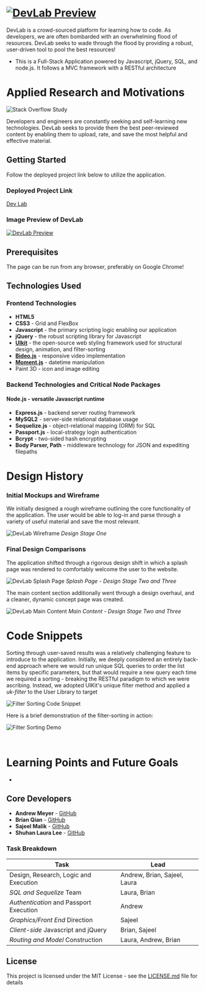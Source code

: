 # [![DevLab Preview](./public/assets/images/Title.png "DevLab")](devlab.herokuapp.com)


DevLab is a crowd-sourced platform for learning how to code. As developers, we are often bombarded with an overwhelming flood of resources. DevLab seeks to wade through the flood by providing a robust, user-driven tool to pool the best resources!

* This is a Full-Stack Application powered by Javascript, jQuery, SQL, and node.js. It follows a MVC framework with a RESTful architecture 

# Applied Research and Motivations

![Stack Overflow Study](./public/assets/images/DLresearch.PNG "Stack Overflow Study")

Developers and engineers are constantly seeking and self-learning new technologies. DevLab seeks to provide them the best peer-reviewed content by enabling them to upload, rate, and save the most helpful and effective material.


## Getting Started

Follow the deployed project link below to utilize the application.

### Deployed Project Link
<!-- make a link to the deployed site -->
 
[Dev Lab](devlab.herokuapp.com)


### Image Preview of DevLab
<!-- take a picture of the image and add it into the readme  -->
[![DevLab Preview](./public/assets/images/DLsplash.PNG "DevLab")](devlab.herokuapp.com)

## Prerequisites

The page can be run from any browser, preferably on Google Chrome!

## Technologies Used

### Frontend Technologies
* **HTML5**
* **CSS3** - Grid and FlexBox
* **Javascript** - the primary scripting logic enabling our application
* **jQuery** - the robust scripting library for Javascript
* [**UIkit**](https://getuikit.com/) - the open-source web styling framework used for structural design, animation, and filter-sorting
* [**Bideo.js**](https://github.com/rishabhp/bideo.js?utm_source=hashnode.com) - responsive video implementation
* [**Moment.js**](momentjs.com) - datetime manipulation
* Paint 3D - icon and image editing

### Backend Technologies and Critical Node Packages

#### Node.js - versatile Javascript runtime 
* **Express.js** - backend server routing framework
* **MySQL2** - server-side relational database usage
* **Sequelize.js** - object-relational mapping (ORM) for SQL
* **Passport.js** - local-strategy login authentication
* **Bcrypt** - two-sided hash encrypting
* **Body Parser, Path** - middleware technology for JSON and expediting filepaths

# Design History 

### Initial Mockups and Wireframe

We initially designed a rough wireframe outlining the core functionality of the application. The user would be able to log-in and parse through a variety of useful material and save the most relevant.

![DevLab Wireframe](./public/assets/images/DLwireframe.PNG "Mockup")
*Design Stage One*

### Final Design Comparisons

The application shifted through a rigorous design shift in which a splash page was rendered to comfortably welcome the user to the website.

![DevLab Splash Page](./public/assets/images/splashComparison.png "Mockup")
*Splash Page - Design Stage Two and Three*

The main content section additionally went through a design overhaul, and a cleaner, dynamic concept page was created.

![DevLab Main Content](./public/assets/images/conceptsComparison.png "Mockup")
*Main Content - Design Stage Two and Three*

# Code Snippets
<!-- put snippets of code inside ``` ``` so it will look like code -->
<!-- if you want to put blockquotes use a > -->

Sorting through user-saved results was a relatively challenging feature to introduce to the application. Initially, we deeply considered an entirely back-end approach where we would run unique SQL queries to order the list items by specific parameters, but that would require a new query each time we required a sorting - breaking the RESTful paradigm to which we were ascribing. Instead, we adopted UIKit's unique filter method and applied a *uk-filter* to the User Library to target 

![Filter Sorting Code Snippet](./public/assets/images/filtersorting.png "UIKit Filter-Sorting")

Here is a brief demonstration of the filter-sorting in action:

![Filter Sorting Demo](./public/assets/images/DLpreviewfilter.gif "Demo")



```


```


# Learning Points and Future Goals
<!-- Learning points where you would write what you thought was helpful -->
* 

## Core Developers

* **Andrew Meyer** - [GitHub](https://github.com/andypants152)
* **Brian Qian** - [GitHub](https://github.com/brianq0)
* **Sajeel Malik** - [GitHub](https://github.com/sajeelmalik)
* **Shuhan Laura Lee** - [GitHub](https://github.com/lalatw)

### Task Breakdown

| Task                                                                     | Lead                        |
|--------------------------------------------------------------------------|-----------------------------|
| Design, Research, Logic and Execution                                    | Andrew, Brian, Sajeel, Laura |
| *SQL and Sequelize*  Team                                                 | Laura, Brian                |
| *Authentication* and Passport Execution                                         | Andrew                      |
| *Graphics/Front End* Direction                                             | Sajeel                       |
| *Client-side* Javascript and jQuery                                         | Brian, Sajeel                      |
| *Routing and Model* Construction                                             | Laura, Andrew, Brian                |

## License

This project is licensed under the MIT License - see the [LICENSE.md](LICENSE.md) file for details